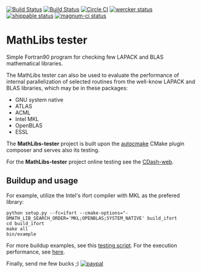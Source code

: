 [![Build Status](https://travis-ci.org/miroi/mathlibs-tester.svg?branch=master)](https://travis-ci.org/miroi/mathlibs-tester/builds)
[![Build Status](https://ci.appveyor.com/api/projects/status/github/miroi/mathlibs-tester?branch=master&svg=true)](https://ci.appveyor.com/project/miroi/mathlibs-tester/history)
[![Circle CI](https://circleci.com/gh/miroi/mathlibs-tester.svg?style=svg)](https://circleci.com/gh/miroi/mathlibs-tester)
[![wercker status](https://app.wercker.com/status/2101087ed2848ab011fed435c1efc7c4/s/master "wercker status")](https://app.wercker.com/project/bykey/2101087ed2848ab011fed435c1efc7c4)
[![shippable status](https://api.shippable.com/projects/55c5fa6fedd7f2c05299e676/badge?branchName=master)](https://app.shippable.com/projects/55c5fa6fedd7f2c05299e676/builds/latest)
[![magnum-ci status](https://magnum-ci.com/status/84ea5d43ec94be510b7c372be69d09f6.png)](https://magnum-ci.com/public/52e55e31023c9144f57e/builds)



MathLibs tester
===============

Simple Fortran90 program for checking few LAPACK and BLAS mathematical libraries.

The MathLibs tester can also be used to evaluate the performance of internal parallelization of selected routines from the well-know LAPACK and BLAS libraries, which may be in these packages:
- GNU system native
- ATLAS
- ACML
- Intel MKL
- OpenBLAS
- ESSL

The **MathLibs-tester** project is built upon the [autocmake](https://github.com/scisoft/autocmake) CMake plugin composer and serves also its testing.

For the **MathLibs-tester** project online testing see the [CDash-web](https://testboard.org/cdash/index.php?project=MathLibs-tester).


Buildup and usage
-----------------
For example, utilize the Intel's ifort compiler with MKL as the prefered library:
~~~
python setup.py --fc=ifort --cmake-options="-DMATH_LIB_SEARCH_ORDER='MKL;OPENBLAS;SYSTEM_NATIVE' build_ifort
cd build_ifort
make all
bin/example
~~~
For more buildup examples, see this [testing script](https://github.com/miroi/mathlibs-tester/blob/master/cdash_scripts/hpcc_umb_runtest.bash). For the execution performance, see [here](https://github.com/miroi/mathlibs-tester/blob/master/performance/results.rst).


Finally, send me few bucks ;)
[![paypal](https://www.paypalobjects.com/en_US/i/btn/btn_donateCC_LG.gif)](https://www.paypal.com/cgi-bin/webscr?cmd=_s-xclick&hosted_button_id=5NJSDMSN88ZNQ)
